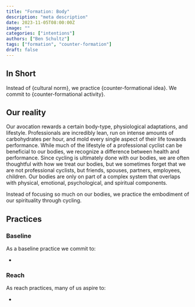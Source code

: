 ```yaml
---
title: "Formation: Body"
description: "meta description"
date: 2023-11-05T08:00:00Z
image: ""
categories: ["intentions"]
authors: ["Ben Schultz"]
tags: ["formation", "counter-formation"]
draft: false
---
```


## In Short

Instead of {cultural norm}, we practice {counter-formational idea}. We commit to {counter-formational activity}.

## Our reality

Our avocation rewards a certain body-type, physiological adaptations, and lifestyle. Professionals are incredibly lean, run on intense amounts of carbohydrates per hour, and mold every single aspect of their life towards performance. While much of the lifestyle of a professional cyclist can be beneficial to our bodies, we recognize a difference between health and performance. Since cycling is ultimately done with our bodies, we are often thoughtful with how we treat our bodies, but we sometimes forget that we are not professional cyclists, but friends, spouses, partners, employees, children. Our bodies are only on part of a complex system that overlaps with physical, emotional, psychological, and spiritual components.

Instead of focusing so much on our bodies, we practice the embodiment of our spirituality through cycling.

## Practices

### Baseline

As a baseline practice we commit to:

-

### Reach

As reach practices, many of us aspire to:

-
